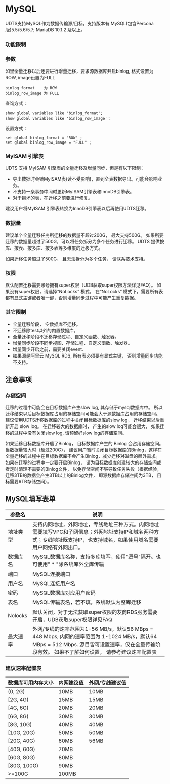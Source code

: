 

# MySQL

UDTS支持MySQL作为数据传输源/目标，支持版本有 MySQL(包含Percona版)5.5/5.6/5.7; MariaDB 10.1.2 及以上。

### 功能限制
### 参数

如里全量迁移以后还要进行增量迁移，要求源数据库开启binlog, 格式设置为ROW, image设置为FULL

```
binlog_format    为 ROW
binlog_row_image 为 FULL
```

查询方式：
```
show global variables like 'binlog_format';
show global variables like 'binlog_row_image'；
```

设置方式：
```
set global binlog_format = "ROW" ;
set global binlog_row_image = "FULL" ;
```

### MyISAM 引擎表

UDTS 支持 MyISAM 引擎表的全量迁移及增量同步，但是有以下限制：
* 导出数据时会锁MyISAM表(读不受影响)，直到全表数据导出。可能会影响业务。
* 不支持一条事务中同时更新MyISAM引擎表和InnoDB引擎表。
* 对于损坏的表，在迁移之前要进行修复。

建议用户将MyISAM 引擎表转换为InnoDB引擎表以后再使用UDTS迁移。

### 数据量

建议单个全量迁移任务所迁移的数据量不超过200G， 最大支持500G。 如果所要迁移的数据量超过了500G，可以将任务拆分为多个任务进行迁移。 UDTS 提供按库、按表、按多库、按多表等多维度的迁移方式。 

如果迁移任务超过了500G， 且无法拆分为多个任务， 请联系技术支持。

### 权限

默认配置迁移需要账号拥有super权限（UDB获取super权限方法详见FAQ）。 如果没有super权限，请选择“NoLocks” 模式。 在“NoLocks” 模式下，需要所有表都有显式主键或者唯一键，否则增量同步过程中可能产生重复数据。

### 其它限制
- 全量迁移阶段， 空数据库不迁移。
- 不迁移除test以外的内置数据库。
- 全量迁移阶段不迁移存储过程、自定义函数、触发器。
- 增量同步阶段不同步视图、存储过程、自定义函数、触发器。
- 增量同步开启之前，需要关闭event.
- 如果源是阿里云 MySQL RDS, 所有表必须要有显式主键， 否则增量同步功能不支持。 

## 注意事项
### 存储空间

迁移的过程中可能会在目标数据库产生slow log, 其存储于mysql数据库中。 所以迁移结束以后目标数据库占用的存储空间可能会大于源数据库占用的存储空间。 建议使用UDTS迁移数据库的过程中关闭目标数据库的slow log， 迁移结束以后重新开启 slow log。 在迁移较大的数据库时， 产生的slow log可能会很大， 如果迁移的过程中没有关闭slow log, 请预留好slow log的存储空间。 

如果迁移目标数据库开启了Binlog， 目标数据库产生的 Binlog 会占用存储空间。 当数据量较大时（超过200G）， 建议用户暂时关闭目标数据库的Binlog，这样在全量迁移的过程中在目标数据库不会产生Binlog，减少迁移对磁盘的额外需求。 如果在迁移的过程中一定要开启Binlog， 请为目标数据库创建较大的存储空间或者定时清理不需要的Binlog文件， 以免存储空间不够导致任务失败（根据经验，迁移3TB的数据会产生3TB以上的Binlog文件， 即源数据库存储空间为3TB， 目标需要6TB存储空间）。

## MySQL填写表单

| 参数名   | 说明                                                         |
| -------- | ------------------------------------------------------------ |
| 地址类型  | 支持内网地址，外网地址，专线地址三种方式。内网地址需要填写VPC和子网信息；外网地址支持IP和域名两种方式；专线地址既支持IP，也支持域名，如果使用域名需要用户网络有外网出口。  |
| 数据库名 | MySQL数据库名称，支持多库填写，使用"逗号"隔开。也可使用" * "除系统库外全库传输|                                         |
| 端口     | MySQL连接端口                                                |
| 用户名   | MySQL连接用户名                                              |
| 密码     | MySQL数据库对应用户密码                                      |
| 表名     | MySQL传输表名，若不填，系统默认为整库迁移                    |
| Nolocks     | 默认关闭，对于无法获取super权限的友商RDS服务需要开启，UDB获取super权限详见FAQ                  |
| 最大速率    | 外网/专线的速率范围为1-56 MB/s，默认56 MBps = 448 Mbps; 内网的速率范围为 1-1024 MB/s，默认64 MBps = 512 Mbps. 源目皆可设置速率，仅在全量传输阶段有效。 如果不了解如何设置， 请参考建议速率配置表          |

### 建议速率配置表

| 数据库可用内存大小   | 内网建议值 | 外网/专线建议值  |
| -------- | ------- |  ------- |
| (0, 2G)   | 10MB | 10MB  |
| [2G, 4G)  | 15MB | 15MB |
| [4G, 6G)  | 20MB | 20MB |
| [6G, 8G)  | 30MB | 30MB |
| [8G, 10G) | 40MB | 40MB |
| [10G, 20G) | 50MB | 50MB |
| [20G, 40G) | 60MB | 56MB |
| [40G, 60G) | 70MB |  |
| [60G, 80G) | 80MB |  |
| [80G, 100G) | 90MB |  |
| >=100G  | 100MB |  |




